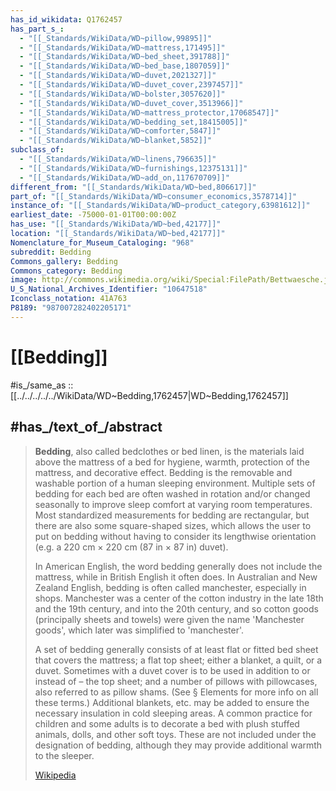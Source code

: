 ```yaml
---
has_id_wikidata: Q1762457
has_part_s_:
  - "[[_Standards/WikiData/WD~pillow,99895]]"
  - "[[_Standards/WikiData/WD~mattress,171495]]"
  - "[[_Standards/WikiData/WD~bed_sheet,391788]]"
  - "[[_Standards/WikiData/WD~bed_base,1807059]]"
  - "[[_Standards/WikiData/WD~duvet,2021327]]"
  - "[[_Standards/WikiData/WD~duvet_cover,2397457]]"
  - "[[_Standards/WikiData/WD~bolster,3057620]]"
  - "[[_Standards/WikiData/WD~duvet_cover,3513966]]"
  - "[[_Standards/WikiData/WD~mattress_protector,17068547]]"
  - "[[_Standards/WikiData/WD~bedding_set,18415005]]"
  - "[[_Standards/WikiData/WD~comforter,5847]]"
  - "[[_Standards/WikiData/WD~blanket,5852]]"
subclass_of:
  - "[[_Standards/WikiData/WD~linens,796635]]"
  - "[[_Standards/WikiData/WD~furnishings,12375131]]"
  - "[[_Standards/WikiData/WD~add_on,117670709]]"
different_from: "[[_Standards/WikiData/WD~bed,806617]]"
part_of: "[[_Standards/WikiData/WD~consumer_economics,3578714]]"
instance_of: "[[_Standards/WikiData/WD~product_category,63981612]]"
earliest_date: -75000-01-01T00:00:00Z
has_use: "[[_Standards/WikiData/WD~bed,42177]]"
location: "[[_Standards/WikiData/WD~bed,42177]]"
Nomenclature_for_Museum_Cataloging: "968"
subreddit: Bedding
Commons_gallery: Bedding
Commons_category: Bedding
image: http://commons.wikimedia.org/wiki/Special:FilePath/Bettwaesche.jpg
U_S_National_Archives_Identifier: "10647518"
Iconclass_notation: 41A763
P8189: "987007282402205171"
---
```


# [[Bedding]] 

#is_/same_as :: [[../../../../../WikiData/WD~Bedding,1762457|WD~Bedding,1762457]] 

## #has_/text_of_/abstract 

> **Bedding**, also called bedclothes or bed linen, is the materials laid above the mattress of a bed for hygiene, warmth, protection of the mattress, and decorative effect. Bedding is the removable and washable portion of a human sleeping environment. Multiple sets of bedding for each bed are often washed in rotation and/or changed seasonally to improve sleep comfort at varying room temperatures. Most standardized measurements for bedding are rectangular, but there are also some square-shaped sizes, which allows the user to put on bedding without having to consider its lengthwise orientation (e.g. a 220 cm × 220 cm (87 in × 87 in) duvet).
>
> In American English, the word bedding generally does not include the mattress, while in British English it often does. In Australian and New Zealand English, bedding is often called manchester, especially in shops. Manchester was a center of the cotton industry in the late 18th and the 19th century, and into the 20th century, and so cotton goods (principally sheets and towels) were given the name  'Manchester goods', which later was simplified to 'manchester'.
>
> A set of bedding generally consists of at least flat or fitted bed sheet that covers the mattress; a flat top sheet; either a blanket, a quilt, or a duvet. Sometimes with a duvet cover is to be used in addition to or instead of – the top sheet; and a number of pillows with pillowcases, also referred to as pillow shams. (See § Elements for more info on all these terms.) Additional blankets, etc. may be added to ensure the necessary insulation in cold sleeping areas. A common practice for children and some adults is to decorate a bed with plush stuffed animals, dolls, and other soft toys. These are not included under the designation of bedding, although they may provide additional warmth to the sleeper.
>
> [Wikipedia](https://en.wikipedia.org/wiki/Bedding) 

